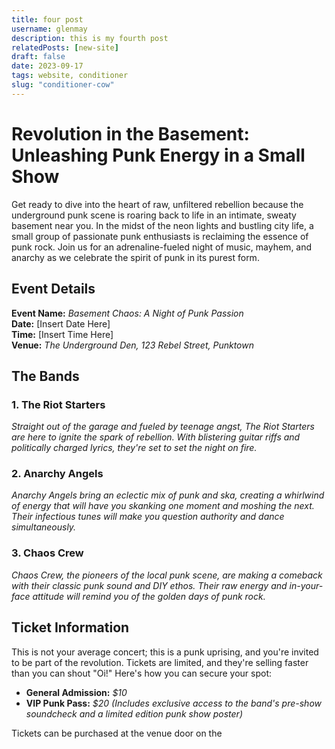 ```yaml
---
title: four post
username: glenmay
description: this is my fourth post
relatedPosts: [new-site]
draft: false
date: 2023-09-17
tags: website, conditioner
slug: "conditioner-cow"
---
```


# Revolution in the Basement: Unleashing Punk Energy in a Small Show

Get ready to dive into the heart of raw, unfiltered rebellion because the underground punk scene is roaring back to life in an intimate, sweaty basement near you. In the midst of the neon lights and bustling city life, a small group of passionate punk enthusiasts is reclaiming the essence of punk rock. Join us for an adrenaline-fueled night of music, mayhem, and anarchy as we celebrate the spirit of punk in its purest form.

## Event Details

**Event Name:** _Basement Chaos: A Night of Punk Passion_  
**Date:** [Insert Date Here]  
**Time:** [Insert Time Here]  
**Venue:** _The Underground Den, 123 Rebel Street, Punktown_

## The Bands

### 1. **The Riot Starters**

_Straight out of the garage and fueled by teenage angst, The Riot Starters are here to ignite the spark of rebellion. With blistering guitar riffs and politically charged lyrics, they're set to set the night on fire._

### 2. **Anarchy Angels**

_Anarchy Angels bring an eclectic mix of punk and ska, creating a whirlwind of energy that will have you skanking one moment and moshing the next. Their infectious tunes will make you question authority and dance simultaneously._

### 3. **Chaos Crew**

_Chaos Crew, the pioneers of the local punk scene, are making a comeback with their classic punk sound and DIY ethos. Their raw energy and in-your-face attitude will remind you of the golden days of punk rock._

## Ticket Information

This is not your average concert; this is a punk uprising, and you're invited to be part of the revolution. Tickets are limited, and they're selling faster than you can shout "Oi!" Here's how you can secure your spot:

- **General Admission:** _$10_
- **VIP Punk Pass:** _$20 (Includes exclusive access to the band's pre-show soundcheck and a limited edition punk show poster)_

Tickets can be purchased at the venue door on the
